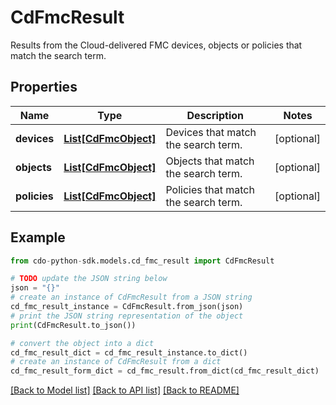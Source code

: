 # CdFmcResult

Results from the Cloud-delivered FMC devices, objects or policies that match the search term.

## Properties

Name | Type | Description | Notes
------------ | ------------- | ------------- | -------------
**devices** | [**List[CdFmcObject]**](CdFmcObject.md) | Devices that match the search term. | [optional] 
**objects** | [**List[CdFmcObject]**](CdFmcObject.md) | Objects that match the search term. | [optional] 
**policies** | [**List[CdFmcObject]**](CdFmcObject.md) | Policies that match the search term. | [optional] 

## Example

```python
from cdo-python-sdk.models.cd_fmc_result import CdFmcResult

# TODO update the JSON string below
json = "{}"
# create an instance of CdFmcResult from a JSON string
cd_fmc_result_instance = CdFmcResult.from_json(json)
# print the JSON string representation of the object
print(CdFmcResult.to_json())

# convert the object into a dict
cd_fmc_result_dict = cd_fmc_result_instance.to_dict()
# create an instance of CdFmcResult from a dict
cd_fmc_result_form_dict = cd_fmc_result.from_dict(cd_fmc_result_dict)
```
[[Back to Model list]](../README.md#documentation-for-models) [[Back to API list]](../README.md#documentation-for-api-endpoints) [[Back to README]](../README.md)


